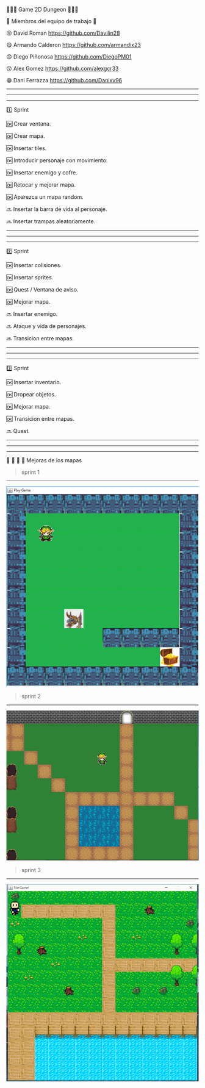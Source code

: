 🔷🔶🔷   Game 2D Dungeon 🔷🔶🔷

👥  Miembros del equipo de trabajo 👥 

😝 David Roman https://github.com/Davilin28

😋 Armando Calderon https://github.com/armandix23

😊 Diego Piñonosa https://github.com/DiegoPM01

😚 Alex Gomez https://github.com/alexgcr33

😁 Dani Ferrazza https://github.com/Danixv96


-------------------------------------------------------------------------------------------------------------------------------------
-------------------------------------------------------------------------------------------------------------------------------------
-------------------------------------------------------------------------------------------------------------------------------------

:one: Sprint

🆗 Crear ventana.

🆗 Crear mapa.

🆗 Insertar tiles.

🆗 Introducir personaje con movimiento.

🆗 Insertar enemigo y cofre.

🆗 Retocar y mejorar mapa.

🆗 Aparezca un mapa random.

🔜 Insertar la barra de vida al personaje.

🔜 Insertar trampas aleatoriamente.



-------------------------------------------------------------------------------------------------------------------------------------
-------------------------------------------------------------------------------------------------------------------------------------
-------------------------------------------------------------------------------------------------------------------------------------

:two: Sprint

🆗 Insertar colisiones.

🆗 Insertar sprites.

🆗 Quest / Ventana de aviso.

🆗 Mejorar mapa.

🔜 Insertar enemigo.

🔜 Ataque y vida de personajes.

🔜 Transicion entre mapas.


-------------------------------------------------------------------------------------------------------------------------------------
-------------------------------------------------------------------------------------------------------------------------------------
-------------------------------------------------------------------------------------------------------------------------------------

:three: Sprint

🆗 Insertar inventario.

🆗 Dropear objetos.

🆗 Mejorar mapa.

🆗 Transicion entre mapas.

🔜 Quest.


-------------------------------------------------------------------------------------------------------------------------------------
-------------------------------------------------------------------------------------------------------------------------------------
-------------------------------------------------------------------------------------------------------------------------------------

    
👾  👾  👾  🏹 Mejoras de los mapas

> sprint 1
-------------------------------------------------------------------------------------------------------------------------------------
![](https://github.com/BigPopaSolutions/game2d_dungeon/blob/master/juegos/TileGame/res/worlds/SPRINTFOTO1.png)



> sprint 2
-------------------------------------------------------------------------------------------------------------------------------------
![](https://github.com/BigPopaSolutions/game2d_dungeon/blob/master/juegos/TileGame/res/worlds/sprint2.png)



 > sprint 3
 -------------------------------------------------------------------------------------------------------------------------------------
![](https://github.com/BigPopaSolutions/game2d_dungeon/blob/master/juegos/TileGame/res/worlds/joogoma.jpeg)
